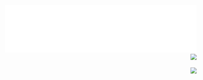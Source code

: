 <div align="center">
  <a href="https://www.linkedin.com/in/pablo-henrique-anselmo/">
  <img src="header.svg">
</div>

<div align="right">

<div>
<img display="grid" src="https://github-readme-stats.vercel.app/api/top-langs/?username=Pablo-Henrique&repo=github-readme-stats"/>
</div>

<br>

<div>
  <img src="https://github-readme-stats.vercel.app/api/?username=Pablo-Henrique&repo=convoychat"/>
</div>
</div>
